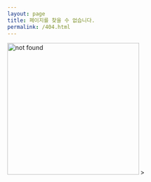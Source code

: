 ```yaml
---
layout: page
title: 페이지를 찾을 수 없습니다.
permalink: /404.html
---
```


<div style="display: inline-block">
    <img align="left" width="300" src="{{ site.baseurl }}/assets/image/404.jpg" title="not found">
</div>>
